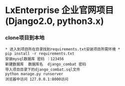 # LxEnterprise 企业官网项目(Django2.0, python3.x)
### clone项目到本地
    * 进入到项目所在目录找到requirements.txt安装项目所需环境 *
    pip install -r requirements.txt
    安装mysql数据库 密码 ：123456
    新建数据库  数据库名  django_combat 密码
    导入项目目录下的django_combat.sql文件
    python manage.py runserver 
    浏览器中访问 127.0.0.1:8000访问

